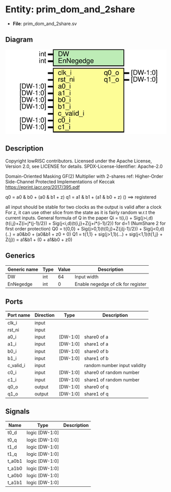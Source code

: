 # Entity: prim_dom_and_2share

- **File**: prim_dom_and_2share.sv
## Diagram

![Diagram](prim_dom_and_2share.svg "Diagram")
## Description

 Copyright lowRISC contributors.
 Licensed under the Apache License, Version 2.0, see LICENSE for details.
 SPDX-License-Identifier: Apache-2.0

 Domain-Oriented Masking GF(2) Multiplier with 2-shares
 ref: Higher-Order Side-Channel Protected Implementations of Keccak
     https://eprint.iacr.org/2017/395.pdf

 q0 = a0 & b0 + (a0 & b1 + z)
 q1 = a1 & b1 + (a1 & b0 + z)
 () ==> registered

 all input should be stable for two clocks
 as the output is valid after a clock
 For z, it can use other slice from the state
 as it is fairly random w.r.t the current inputs.
 General formula of Q in the paper
 Qi = t{i,i} + Sig(j>i,d)(t{i,j}+Z{i+j*(j-1)/2}) + Sig(j<i,d)(t{i,j}+Z{j+i*(i-1)/2})
 for d=1 (NumShare 2 for first order protection)
 Q0 = t{0,0} + Sig(j>0,1)(t{0,j}+Z{j(j-1)/2}) + Sig(j<0,d)(..)
    = a0&b0  + (a0&b1 + z0                    + 0)
 Q1 = t{1,1} + sig(j>1,1)(...) + sig(j<1,1)(t{1,j} + Z{j})
    = a1&b1  + (0              + a1&b0 + z0)

## Generics

| Generic name | Type | Value | Description                          |
| ------------ | ---- | ----- | ------------------------------------ |
| DW           | int  | 64    |  Input width                         |
| EnNegedge    | int  | 0     |  Enable negedge of clk for register  |
## Ports

| Port name | Direction | Type     | Description                  |
| --------- | --------- | -------- | ---------------------------- |
| clk_i     | input     |          |                              |
| rst_ni    | input     |          |                              |
| a0_i      | input     | [DW-1:0] | share0 of a                  |
| a1_i      | input     | [DW-1:0] | share1 of a                  |
| b0_i      | input     | [DW-1:0] | share0 of b                  |
| b1_i      | input     | [DW-1:0] | share1 of b                  |
| c_valid_i | input     |          | random number input validity |
| c0_i      | input     | [DW-1:0] | share0 of random number      |
| c1_i      | input     | [DW-1:0] | share1 of random number      |
| q0_o      | output    | [DW-1:0] | share0 of q                  |
| q1_o      | output    | [DW-1:0] | share1 of q                  |
## Signals

| Name   | Type           | Description |
| ------ | -------------- | ----------- |
| t0_d   | logic [DW-1:0] |             |
| t0_q   | logic [DW-1:0] |             |
| t1_d   | logic [DW-1:0] |             |
| t1_q   | logic [DW-1:0] |             |
| t_a0b1 | logic [DW-1:0] |             |
| t_a1b0 | logic [DW-1:0] |             |
| t_a0b0 | logic [DW-1:0] |             |
| t_a1b1 | logic [DW-1:0] |             |
